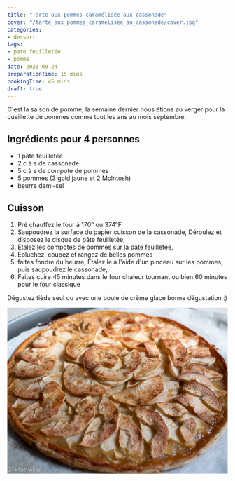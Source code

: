 ```yaml
---
title: "Tarte aux pommes caramélisée aux cassonade"
cover: "/tarte_aux_pommes_caramelisee_au_cassonade/cover.jpg"
categories:
- dessert
tags:
- pate feuilletée
- pomme
date: 2020-09-24
preparationTime: 15 mins
cookingTime: 45 mins
draft: true
---
```

C'est la saison de pomme, la semaine dernier nous étions au verger pour la cueillette de pommes comme tout les ans au mois septembre.

 
<!--more--> 

## Ingrédients pour 4 personnes

- 1 pâte feuilletée
- 2 c à s de cassonade
- 5 c à s de compote de pommes
- 5 pommes (3 gold jaune et 2 Mclntosh)
- beurre demi-sel
 
## Cuisson ##

1. Pré chauffez le four à 170° ou 374°F
2. Saupoudrez la surface du papier cuisson de la cassonade, Déroulez et disposez le disque de pâte feuilletée,
3. Étalez les compotes de pommes sur la pâte feuilletée, 
4. Épluchez, coupez et rangez de belles pommes 
5. faites fondre du beurre, Étalez le à l'aide d'un pinceau sur les pommes, puis saupoudrez le cassonade,
6. Faites cuire 45 minutes dans le four chaleur tournant ou bien 60 minutes pour le four classique
 
Dégustez tiède seul ou avec une boule de crème glace bonne dégustation :)

![resultat](cover.jpg) 